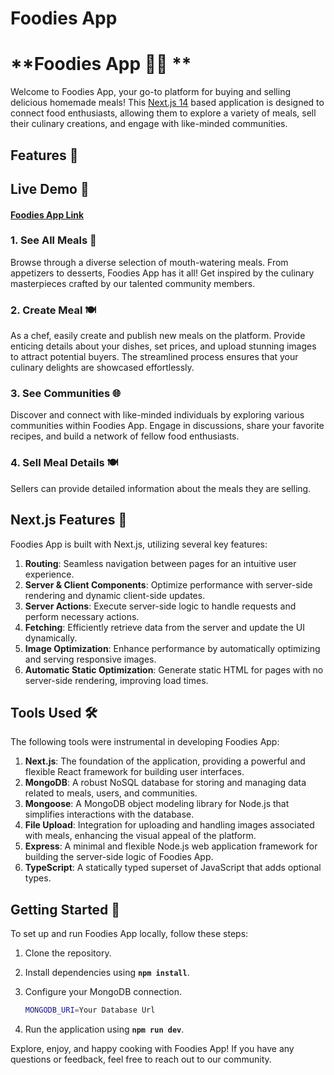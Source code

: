 # Foodies App

# **Foodies App 🍔🍲 **

Welcome to Foodies App, your go-to platform for buying and selling delicious homemade meals! This [Next.js 14](https://nextjs.org/) based application is designed to connect food enthusiasts, allowing them to explore a variety of meals, sell their culinary creations, and engage with like-minded communities.

## **Features 🌟**

## **Live Demo 🔗**

#### [Foodies App Link](https://onwards-foodies-next-js-14-app.vercel.app/)

### **1. See All Meals 👀**

Browse through a diverse selection of mouth-watering meals. From appetizers to desserts, Foodies App has it all! Get inspired by the culinary masterpieces crafted by our talented community members.

### **2. Create Meal 🍽️**

As a chef, easily create and publish new meals on the platform. Provide enticing details about your dishes, set prices, and upload stunning images to attract potential buyers. The streamlined process ensures that your culinary delights are showcased effortlessly.

### **3. See Communities 🌐**

Discover and connect with like-minded individuals by exploring various communities within Foodies App. Engage in discussions, share your favorite recipes, and build a network of fellow food enthusiasts.

### **4. Sell Meal Details** 🍽️

Sellers can provide detailed information about the meals they are selling.

## **Next.js Features 🚀**

Foodies App is built with Next.js, utilizing several key features:

1. **Routing**: Seamless navigation between pages for an intuitive user experience.
2. **Server & Client Components**: Optimize performance with server-side rendering and dynamic client-side updates.
3. **Server Actions**: Execute server-side logic to handle requests and perform necessary actions.
4. **Fetching**: Efficiently retrieve data from the server and update the UI dynamically.
5. **Image Optimization**: Enhance performance by automatically optimizing and serving responsive images.
6. **Automatic Static Optimization**: Generate static HTML for pages with no server-side rendering, improving load times.

## **Tools Used 🛠️**

The following tools were instrumental in developing Foodies App:

1. **Next.js**: The foundation of the application, providing a powerful and flexible React framework for building user interfaces.
2. **MongoDB**: A robust NoSQL database for storing and managing data related to meals, users, and communities.
3. **Mongoose**: A MongoDB object modeling library for Node.js that simplifies interactions with the database.
4. **File Upload**: Integration for uploading and handling images associated with meals, enhancing the visual appeal of the platform.
5. **Express**: A minimal and flexible Node.js web application framework for building the server-side logic of Foodies App.
6. **TypeScript**: A statically typed superset of JavaScript that adds optional types.

## **Getting Started 🚀**

To set up and run Foodies App locally, follow these steps:

1. Clone the repository.
2. Install dependencies using **`npm install`**.
3. Configure your MongoDB connection.

   ```bash
   MONGODB_URI=Your Database Url
   ```

4. Run the application using **`npm run dev`**.

Explore, enjoy, and happy cooking with Foodies App! If you have any questions or feedback, feel free to reach out to our community.
